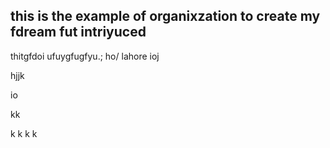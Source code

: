 ## this is the example of organixzation to create my fdream fut intriyuced 
thitgfdoi  ufuygfugfyu.; ho/
lahore
 ioj





 hjjk

 io









 kk

 k
 k
 k
 k
